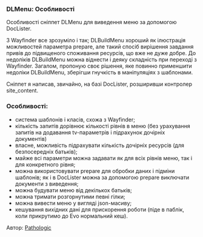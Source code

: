 
<meta http-equiv="Content-Type" content="text/html; charset=utf-8">
<h3>DLMenu: Особливості </h3> 
Особливості cніппет DLMenu для виведення меню за допомогою DocLister.	
<br>
<p>З Wayfinder все зрозуміло і так; DLBuildMenu хороший як ілюстрація можливостей параметра prepare, але такий спосіб вирішення завдання привів до підвищеного споживання ресурсів, що вже не дуже добре. До недоліків DLBuildMenu можна віднести і деяку складність при переході з Wayfinder. Загалом, пропоную своє рішення, яке повинно применшити недоліки DLBuildMenu, зберігши гнучкість в маніпуляціях з шаблонами.
<p>Сніппет я написав, звичайно, на базі DocLister, розширивши контролер site_content.</p>
<h3 class="sub-header">Особливості:</h3>
<ul>
	<li>система шаблонів і класів, схожа з Wayfinder;</li>
	<li>кількість запитів дорівнює кількості рівнів в меню (без урахування запитів на додавання tv-параметрів і підрахунок дочірніх документів)</li>
	<li>власне, можливість підрахувати кількість дочірніх ресурсів (для безпосередніх батьків);</li>
	<li>майже всі параметри можна задавати як для всіх рівнів меню, так і для конкретного рівня;</li>
	<li>можна використовувати prepare для обробки даних і підміни шаблонів; як і в DocLister можна за допомогою prepare виключати документи з виведення;</li>
	<li>можна будувати меню від декількох батьків;</li>
	<li>можна тримати розгорнутими певні гілки;</li>
	<li>можна вивести меню у вигляді json-масиву;</li>
	<li>кешування вихідних дані для прискорення роботи (піде в паблік, коли прикрутимо до Evo нормальний кеш).</li>
</ul>
<p>Автор: <i class="fa fa-github fa-lg text-primary"></i> <a href="https://github.com/pathologic" rel="nofollow" target="_blank">Pathologic</a></p>
